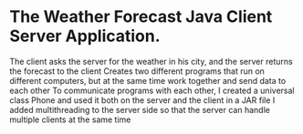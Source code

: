 # The Weather Forecast Java Client Server Application.
The client asks the server for the weather in his city, and the server returns the forecast to the client
Creates two different programs that run on different computers, but at the same time work together and send data to each other
To communicate programs with each other, I created a universal class Phone and used it both on the server and the client in a JAR file
I added multithreading to the server side so that the server can handle multiple clients at the same time
